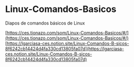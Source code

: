 # Linux-Comandos-Basicos
Diapos de comandos básicos de Linux


[https://ces.tionazo.com/som/Linux-Comandos-Basicos/#/](https://ces.tionazo.com/som/Linux-Comandos-Basicos/#/)
[https://lgarciasa-ces.notion.site/Linux-Comandos-B-sicos-8f6242cb14424d4fa330cd13805fa07d](https://lgarciasa-ces.notion.site/Linux-Comandos-B-sicos-8f6242cb14424d4fa330cd13805fa07d)
